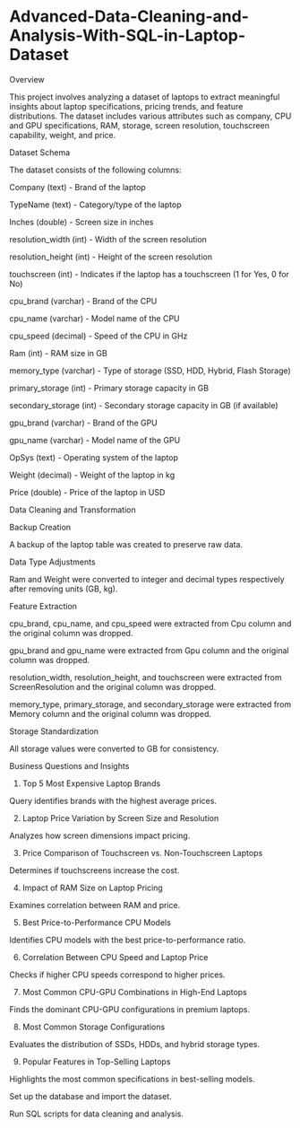 # Advanced-Data-Cleaning-and-Analysis-With-SQL-in-Laptop-Dataset

Overview

This project involves analyzing a dataset of laptops to extract meaningful insights about laptop specifications, pricing trends, and feature distributions. The dataset includes various attributes such as company, CPU and GPU specifications, RAM, storage, screen resolution, touchscreen capability, weight, and price.

Dataset Schema

The dataset consists of the following columns:

Company (text) - Brand of the laptop

TypeName (text) - Category/type of the laptop

Inches (double) - Screen size in inches

resolution_width (int) - Width of the screen resolution

resolution_height (int) - Height of the screen resolution

touchscreen (int) - Indicates if the laptop has a touchscreen (1 for Yes, 0 for No)

cpu_brand (varchar) - Brand of the CPU

cpu_name (varchar) - Model name of the CPU

cpu_speed (decimal) - Speed of the CPU in GHz

Ram (int) - RAM size in GB

memory_type (varchar) - Type of storage (SSD, HDD, Hybrid, Flash Storage)

primary_storage (int) - Primary storage capacity in GB

secondary_storage (int) - Secondary storage capacity in GB (if available)

gpu_brand (varchar) - Brand of the GPU

gpu_name (varchar) - Model name of the GPU

OpSys (text) - Operating system of the laptop

Weight (decimal) - Weight of the laptop in kg

Price (double) - Price of the laptop in USD

Data Cleaning and Transformation

Backup Creation

A backup of the laptop table was created to preserve raw data.

Data Type Adjustments

Ram and Weight were converted to integer and decimal types respectively after removing units (GB, kg).

Feature Extraction

cpu_brand, cpu_name, and cpu_speed were extracted from Cpu column and the original column was dropped.

gpu_brand and gpu_name were extracted from Gpu column and the original column was dropped.

resolution_width, resolution_height, and touchscreen were extracted from ScreenResolution and the original column was dropped.

memory_type, primary_storage, and secondary_storage were extracted from Memory column and the original column was dropped.

Storage Standardization

All storage values were converted to GB for consistency.

Business Questions and Insights

1. Top 5 Most Expensive Laptop Brands

Query identifies brands with the highest average prices.

2. Laptop Price Variation by Screen Size and Resolution

Analyzes how screen dimensions impact pricing.

3. Price Comparison of Touchscreen vs. Non-Touchscreen Laptops

Determines if touchscreens increase the cost.

4. Impact of RAM Size on Laptop Pricing

Examines correlation between RAM and price.

5. Best Price-to-Performance CPU Models

Identifies CPU models with the best price-to-performance ratio.

6. Correlation Between CPU Speed and Laptop Price

Checks if higher CPU speeds correspond to higher prices.

7. Most Common CPU-GPU Combinations in High-End Laptops

Finds the dominant CPU-GPU configurations in premium laptops.

8. Most Common Storage Configurations

Evaluates the distribution of SSDs, HDDs, and hybrid storage types.

9. Popular Features in Top-Selling Laptops

Highlights the most common specifications in best-selling models.



Set up the database and import the dataset.

Run SQL scripts for data cleaning and analysis.


